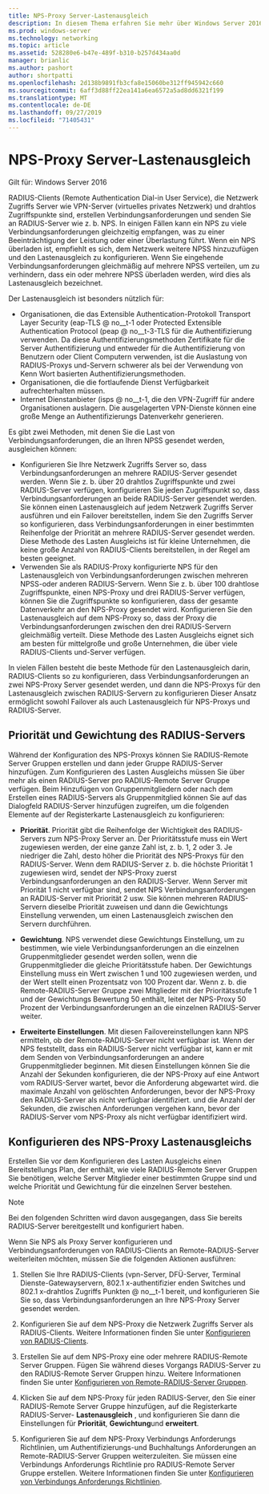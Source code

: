 ```yaml
---
title: NPS-Proxy Server-Lastenausgleich
description: In diesem Thema erfahren Sie mehr über Windows Server 2016-und Windows 10-VPN-Features und-Funktionen.
ms.prod: windows-server
ms.technology: networking
ms.topic: article
ms.assetid: 528280e6-b47e-489f-b310-b257d434aa0d
manager: brianlic
ms.author: pashort
author: shortpatti
ms.openlocfilehash: 2d138b9891fb3cfa8e15060be312ff945942c660
ms.sourcegitcommit: 6aff3d88ff22ea141a6ea6572a5ad8dd6321f199
ms.translationtype: MT
ms.contentlocale: de-DE
ms.lasthandoff: 09/27/2019
ms.locfileid: "71405431"
---
```

# <a name="nps-proxy-server-load-balancing"></a>NPS-Proxy Server-Lastenausgleich

Gilt für: Windows Server 2016

RADIUS-Clients (Remote Authentication Dial-in User Service), die Netzwerk Zugriffs Server wie VPN-Server (virtuelles privates Netzwerk) und drahtlos Zugriffspunkte sind, erstellen Verbindungsanforderungen und senden Sie an RADIUS-Server wie z. b. NPS. In einigen Fällen kann ein NPS zu viele Verbindungsanforderungen gleichzeitig empfangen, was zu einer Beeinträchtigung der Leistung oder einer Überlastung führt. Wenn ein NPS überladen ist, empfiehlt es sich, dem Netzwerk weitere NPSS hinzuzufügen und den Lastenausgleich zu konfigurieren. Wenn Sie eingehende Verbindungsanforderungen gleichmäßig auf mehrere NPSS verteilen, um zu verhindern, dass ein oder mehrere NPSS überladen werden, wird dies als Lastenausgleich bezeichnet.

Der Lastenausgleich ist besonders nützlich für:

- Organisationen, die das Extensible Authentication-Protokoll Transport Layer Security \(eap-TLS @ no__t-1 oder Protected Extensible Authentication Protocol \(peap @ no__t-3-TLS für die Authentifizierung verwenden. Da diese Authentifizierungsmethoden Zertifikate für die Server Authentifizierung und entweder für die Authentifizierung von Benutzern oder Client Computern verwenden, ist die Auslastung von RADIUS-Proxys und-Servern schwerer als bei der Verwendung von Kenn Wort basierten Authentifizierungsmethoden.
- Organisationen, die die fortlaufende Dienst Verfügbarkeit aufrechterhalten müssen.
- Internet Dienstanbieter \(isps @ no__t-1, die den VPN-Zugriff für andere Organisationen auslagern. Die ausgelagerten VPN-Dienste können eine große Menge an Authentifizierungs Datenverkehr generieren.

Es gibt zwei Methoden, mit denen Sie die Last von Verbindungsanforderungen, die an Ihren NPSS gesendet werden, ausgleichen können:

- Konfigurieren Sie Ihre Netzwerk Zugriffs Server so, dass Verbindungsanforderungen an mehrere RADIUS-Server gesendet werden. Wenn Sie z. b. über 20 drahtlos Zugriffspunkte und zwei RADIUS-Server verfügen, konfigurieren Sie jeden Zugriffspunkt so, dass Verbindungsanforderungen an beide RADIUS-Server gesendet werden. Sie können einen Lastenausgleich auf jedem Netzwerk Zugriffs Server ausführen und ein Failover bereitstellen, indem Sie den Zugriffs Server so konfigurieren, dass Verbindungsanforderungen in einer bestimmten Reihenfolge der Priorität an mehrere RADIUS-Server gesendet werden. Diese Methode des Lasten Ausgleichs ist für kleine Unternehmen, die keine große Anzahl von RADIUS-Clients bereitstellen, in der Regel am besten geeignet.
- Verwenden Sie als RADIUS-Proxy konfigurierte NPS für den Lastenausgleich von Verbindungsanforderungen zwischen mehreren NPSS-oder anderen RADIUS-Servern. Wenn Sie z. b. über 100 drahtlose Zugriffspunkte, einen NPS-Proxy und drei RADIUS-Server verfügen, können Sie die Zugriffspunkte so konfigurieren, dass der gesamte Datenverkehr an den NPS-Proxy gesendet wird. Konfigurieren Sie den Lastenausgleich auf dem NPS-Proxy so, dass der Proxy die Verbindungsanforderungen zwischen den drei RADIUS-Servern gleichmäßig verteilt. Diese Methode des Lasten Ausgleichs eignet sich am besten für mittelgroße und große Unternehmen, die über viele RADIUS-Clients und-Server verfügen.

In vielen Fällen besteht die beste Methode für den Lastenausgleich darin, RADIUS-Clients so zu konfigurieren, dass Verbindungsanforderungen an zwei NPS-Proxy Server gesendet werden, und dann die NPS-Proxys für den Lastenausgleich zwischen RADIUS-Servern zu konfigurieren Dieser Ansatz ermöglicht sowohl Failover als auch Lastenausgleich für NPS-Proxys und RADIUS-Server.

## <a name="radius-server-priority-and-weight"></a>Priorität und Gewichtung des RADIUS-Servers

Während der Konfiguration des NPS-Proxys können Sie RADIUS-Remote Server Gruppen erstellen und dann jeder Gruppe RADIUS-Server hinzufügen. Zum Konfigurieren des Lasten Ausgleichs müssen Sie über mehr als einen RADIUS-Server pro RADIUS-Remote Server Gruppe verfügen. Beim Hinzufügen von Gruppenmitgliedern oder nach dem Erstellen eines RADIUS-Servers als Gruppenmitglied können Sie auf das Dialogfeld RADIUS-Server hinzufügen zugreifen, um die folgenden Elemente auf der Registerkarte Lastenausgleich zu konfigurieren:

- **Priorität**. Priorität gibt die Reihenfolge der Wichtigkeit des RADIUS-Servers zum NPS-Proxy Server an. Der Prioritätsstufe muss ein Wert zugewiesen werden, der eine ganze Zahl ist, z. b. 1, 2 oder 3. Je niedriger die Zahl, desto höher die Priorität des NPS-Proxys für den RADIUS-Server. Wenn dem RADIUS-Server z. b. die höchste Priorität 1 zugewiesen wird, sendet der NPS-Proxy zuerst Verbindungsanforderungen an den RADIUS-Server. Wenn Server mit Priorität 1 nicht verfügbar sind, sendet NPS Verbindungsanforderungen an RADIUS-Server mit Priorität 2 usw. Sie können mehreren RADIUS-Servern dieselbe Priorität zuweisen und dann die Gewichtungs Einstellung verwenden, um einen Lastenausgleich zwischen den Servern durchführen.

- **Gewichtung**. NPS verwendet diese Gewichtungs Einstellung, um zu bestimmen, wie viele Verbindungsanforderungen an die einzelnen Gruppenmitglieder gesendet werden sollen, wenn die Gruppenmitglieder die gleiche Prioritätsstufe haben. Der Gewichtungs Einstellung muss ein Wert zwischen 1 und 100 zugewiesen werden, und der Wert stellt einen Prozentsatz von 100 Prozent dar. Wenn z. b. die Remote-RADIUS-Server Gruppe zwei Mitglieder mit der Prioritätsstufe 1 und der Gewichtungs Bewertung 50 enthält, leitet der NPS-Proxy 50 Prozent der Verbindungsanforderungen an die einzelnen RADIUS-Server weiter.

- **Erweiterte Einstellungen**. Mit diesen Failovereinstellungen kann NPS ermitteln, ob der Remote-RADIUS-Server nicht verfügbar ist. Wenn der NPS feststellt, dass ein RADIUS-Server nicht verfügbar ist, kann er mit dem Senden von Verbindungsanforderungen an andere Gruppenmitglieder beginnen. Mit diesen Einstellungen können Sie die Anzahl der Sekunden konfigurieren, die der NPS-Proxy auf eine Antwort vom RADIUS-Server wartet, bevor die Anforderung abgewartet wird. die maximale Anzahl von gelöschten Anforderungen, bevor der NPS-Proxy den RADIUS-Server als nicht verfügbar identifiziert. und die Anzahl der Sekunden, die zwischen Anforderungen vergehen kann, bevor der RADIUS-Server vom NPS-Proxy als nicht verfügbar identifiziert wird.

## <a name="configure-nps-proxy-load-balancing"></a>Konfigurieren des NPS-Proxy Lastenausgleichs

Erstellen Sie vor dem Konfigurieren des Lasten Ausgleichs einen Bereitstellungs Plan, der enthält, wie viele RADIUS-Remote Server Gruppen Sie benötigen, welche Server Mitglieder einer bestimmten Gruppe sind und welche Priorität und Gewichtung für die einzelnen Server bestehen.

>[!NOTE]
>Bei den folgenden Schritten wird davon ausgegangen, dass Sie bereits RADIUS-Server bereitgestellt und konfiguriert haben.

Wenn Sie NPS als Proxy Server konfigurieren und Verbindungsanforderungen von RADIUS-Clients an Remote-RADIUS-Server weiterleiten möchten, müssen Sie die folgenden Aktionen ausführen:

1. Stellen Sie Ihre RADIUS-Clients \(vpn-Server, DFÜ-Server, Terminal Dienste-Gatewayservern, 802.1 x-authentifizier enden Switches und 802.1 x-drahtlos Zugriffs Punkten @ no__t-1 bereit, und konfigurieren Sie Sie so, dass Verbindungsanforderungen an Ihre NPS-Proxy Server gesendet werden.

2. Konfigurieren Sie auf dem NPS-Proxy die Netzwerk Zugriffs Server als RADIUS-Clients. Weitere Informationen finden Sie unter [Konfigurieren von RADIUS-Clients](https://docs.microsoft.com/windows-server/networking/technologies/nps/nps-radius-clients-configure).

3. Erstellen Sie auf dem NPS-Proxy eine oder mehrere RADIUS-Remote Server Gruppen. Fügen Sie während dieses Vorgangs RADIUS-Server zu den RADIUS-Remote Server Gruppen hinzu. Weitere Informationen finden Sie unter [Konfigurieren von Remote-RADIUS-Server Gruppen](https://docs.microsoft.com/windows-server/networking/technologies/nps/nps-crp-rrsg-configure).

4. Klicken Sie auf dem NPS-Proxy für jeden RADIUS-Server, den Sie einer RADIUS-Remote Server Gruppe hinzufügen, auf die Registerkarte RADIUS-Server- **Lastenausgleich** , und konfigurieren Sie dann die Einstellungen für **Priorität**, **Gewichtung**und **erweitert**.

5. Konfigurieren Sie auf dem NPS-Proxy Verbindungs Anforderungs Richtlinien, um Authentifizierungs-und Buchhaltungs Anforderungen an Remote-RADIUS-Server Gruppen weiterzuleiten. Sie müssen eine Verbindungs Anforderungs Richtlinie pro RADIUS-Remote Server Gruppe erstellen. Weitere Informationen finden Sie unter [Konfigurieren von Verbindungs Anforderungs Richtlinien](https://docs.microsoft.com/windows-server/networking/technologies/nps/nps-crp-configure).


